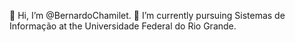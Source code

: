  👋 Hi, I’m @BernardoChamilet.
 🌱 I’m currently pursuing Sistemas de Informação at the Universidade Federal do Rio Grande.


<!---
BernardoChamilet/BernardoChamilet is a ✨ special ✨ repository because its `README.md` (this file) appears on your GitHub profile.
You can click the Preview link to take a look at your changes.
--->
